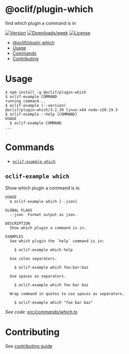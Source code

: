 # @oclif/plugin-which

find which plugin a command is in

[![Version](https://img.shields.io/npm/v/@oclif/plugin-which.svg)](https://npmjs.org/package/@oclif/plugin-which)
[![Downloads/week](https://img.shields.io/npm/dw/@oclif/plugin-which.svg)](https://npmjs.org/package/@oclif/plugin-which)
[![License](https://img.shields.io/npm/l/@oclif/plugin-which.svg)](https://github.com/oclif/plugin-which/blob/main/package.json)

<!-- toc -->

- [@oclif/plugin-which](#oclifplugin-which)
- [Usage](#usage)
- [Commands](#commands)
- [Contributing](#contributing)
<!-- tocstop -->

# Usage

<!-- usage -->

```sh-session
$ npm install -g @oclif/plugin-which
$ oclif-example COMMAND
running command...
$ oclif-example (--version)
@oclif/plugin-which/3.2.39 linux-x64 node-v20.19.3
$ oclif-example --help [COMMAND]
USAGE
  $ oclif-example COMMAND
...
```

<!-- usagestop -->

# Commands

<!-- commands -->

- [`oclif-example which`](#oclif-example-which)

## `oclif-example which`

Show which plugin a command is in.

```
USAGE
  $ oclif-example which [--json]

GLOBAL FLAGS
  --json  Format output as json.

DESCRIPTION
  Show which plugin a command is in.

EXAMPLES
  See which plugin the `help` command is in:

    $ oclif-example which help

  Use colon separators.

    $ oclif-example which foo:bar:baz

  Use spaces as separators.

    $ oclif-example which foo bar baz

  Wrap command in quotes to use spaces as separators.

    $ oclif-example which "foo bar baz"
```

_See code: [src/commands/which.ts](https://github.com/oclif/plugin-which/blob/3.2.39/src/commands/which.ts)_

<!-- commandsstop -->

# Contributing

See [contributing guide](./CONRTIBUTING.md)
